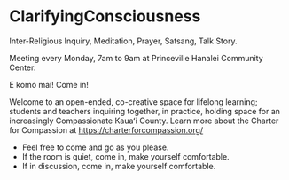 # ClarifyingConsciousness
Inter-Religious Inquiry, Meditation, Prayer, Satsang, Talk Story.

Meeting every Monday, 7am to 9am at Princeville Hanalei Community Center.

E komo mai! Come in! 

Welcome to an open-ended, co-creative space for lifelong learning; students and teachers inquiring together, in practice, holding space for an increasingly Compassionate Kauaʻi County. Learn more about the Charter for Compassion at https://charterforcompassion.org/

* Feel free to come and go as you please.
* If the room is quiet, come in, make yourself comfortable. 
* If in discussion, come in, make yourself comfortable.

